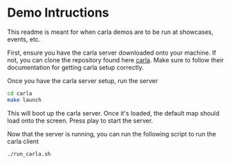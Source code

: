 # Demo Intructions
This readme is meant for when carla demos are to be run at showcases, events, etc. 

First, ensure you have the carla server downloaded onto your machine. If not, you can
clone the repository  found here [carla](https://github.com/carla-simulator/carla/tree/ue4-dev?tab=readme-ov-file).
Make sure to follow their documentation for getting carla setup correctly.

Once you have the carla server setup, run the server

```bash
cd carla
make launch
```

This will boot up the carla server. Once it's loaded, the default map should load onto
the screen. Press play to start the server.

Now that the server is running, you can run the following script to run the carla client

```bash
./run_carla.sh
```
